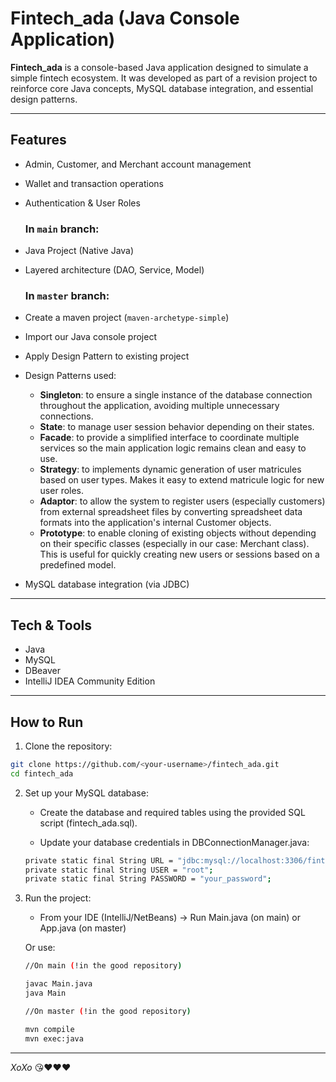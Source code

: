 # Fintech_ada (Java Console Application)

**Fintech_ada** is a console-based Java application designed to simulate a simple fintech ecosystem. It was developed as part of a revision project to reinforce core Java concepts, MySQL database integration, and essential design patterns.

---

## Features

-  Admin, Customer, and Merchant account management
-  Wallet and transaction operations
-  Authentication & User Roles
  
    ### In `main` branch:
  
  - Java Project (Native Java)
  - Layered architecture (DAO, Service, Model)

    
     ### In `master` branch:

   - Create a maven project (`maven-archetype-simple`)
   - Import our Java console project
   - Apply Design Pattern to existing project
    
   -  Design Patterns used:
      - **Singleton**: to ensure a single instance of the database connection throughout the application, avoiding multiple unnecessary connections.
      - **State**: to manage user session behavior depending on their states.
      - **Facade**: to provide a simplified interface to coordinate multiple services so the main application logic remains clean and easy to use.
      - **Strategy**: to implements dynamic generation of user matricules based on user types. Makes it easy to extend matricule logic for new user roles.
      - **Adaptor**: to allow the system to register users (especially customers) from external spreadsheet files by converting spreadsheet data formats into the application's internal Customer objects.
      - **Prototype**: to enable cloning of existing objects without depending on their specific classes (especially in our case: Merchant class). This is useful for quickly creating new users or sessions based on a predefined model.
   -  MySQL database integration (via JDBC)

---

## Tech & Tools

- Java
- MySQL
- DBeaver
- IntelliJ IDEA Community Edition

---

## How to Run

1. Clone the repository:

```bash
git clone https://github.com/<your-username>/fintech_ada.git
cd fintech_ada
```

2. Set up your MySQL database:

    - Create the database and required tables using the provided SQL script (fintech_ada.sql).

    - Update your database credentials in DBConnectionManager.java:

    ```bash
    private static final String URL = "jdbc:mysql://localhost:3306/fintech_ada";
    private static final String USER = "root";
    private static final String PASSWORD = "your_password";
    ```

3. Run the project:

    - From your IDE (IntelliJ/NetBeans) → Run Main.java (on main) or App.java (on master)
      
    Or use:

   ```bash
   //On main (!in the good repository)
   
   javac Main.java
   java Main

   //On master (!in the good repository)

   mvn compile
   mvn exec:java
   ```
---


_XoXo_ 😘❤️❤️❤️
